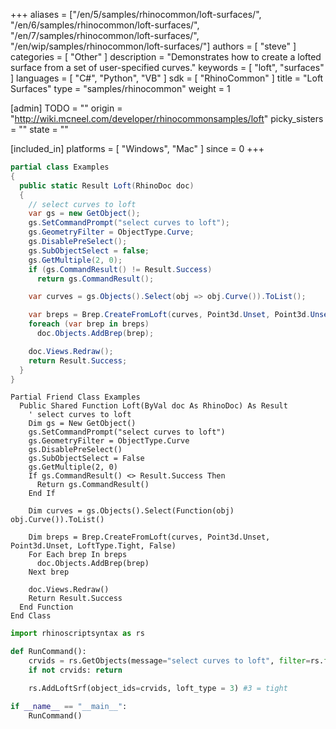 +++
aliases = ["/en/5/samples/rhinocommon/loft-surfaces/", "/en/6/samples/rhinocommon/loft-surfaces/", "/en/7/samples/rhinocommon/loft-surfaces/", "/en/wip/samples/rhinocommon/loft-surfaces/"]
authors = [ "steve" ]
categories = [ "Other" ]
description = "Demonstrates how to create a lofted surface from a set of user-specified curves."
keywords = [ "loft", "surfaces" ]
languages = [ "C#", "Python", "VB" ]
sdk = [ "RhinoCommon" ]
title = "Loft Surfaces"
type = "samples/rhinocommon"
weight = 1

[admin]
TODO = ""
origin = "http://wiki.mcneel.com/developer/rhinocommonsamples/loft"
picky_sisters = ""
state = ""

[included_in]
platforms = [ "Windows", "Mac" ]
since = 0
+++

<div class="codetab-content" id="cs">

```cs
partial class Examples
{
  public static Result Loft(RhinoDoc doc)
  {
    // select curves to loft
    var gs = new GetObject();
    gs.SetCommandPrompt("select curves to loft");
    gs.GeometryFilter = ObjectType.Curve;
    gs.DisablePreSelect();
    gs.SubObjectSelect = false;
    gs.GetMultiple(2, 0);
    if (gs.CommandResult() != Result.Success)
      return gs.CommandResult();

    var curves = gs.Objects().Select(obj => obj.Curve()).ToList();

    var breps = Brep.CreateFromLoft(curves, Point3d.Unset, Point3d.Unset, LoftType.Tight, false);
    foreach (var brep in breps)
      doc.Objects.AddBrep(brep);

    doc.Views.Redraw();
    return Result.Success;
  }
}
```

</div>


<div class="codetab-content" id="vb">

```vbnet
Partial Friend Class Examples
  Public Shared Function Loft(ByVal doc As RhinoDoc) As Result
	' select curves to loft
	Dim gs = New GetObject()
	gs.SetCommandPrompt("select curves to loft")
	gs.GeometryFilter = ObjectType.Curve
	gs.DisablePreSelect()
	gs.SubObjectSelect = False
	gs.GetMultiple(2, 0)
	If gs.CommandResult() <> Result.Success Then
	  Return gs.CommandResult()
	End If

	Dim curves = gs.Objects().Select(Function(obj) obj.Curve()).ToList()

	Dim breps = Brep.CreateFromLoft(curves, Point3d.Unset, Point3d.Unset, LoftType.Tight, False)
	For Each brep In breps
	  doc.Objects.AddBrep(brep)
	Next brep

	doc.Views.Redraw()
	Return Result.Success
  End Function
End Class
```

</div>


<div class="codetab-content" id="py">

```python
import rhinoscriptsyntax as rs

def RunCommand():
    crvids = rs.GetObjects(message="select curves to loft", filter=rs.filter.curve, minimum_count=2)
    if not crvids: return

    rs.AddLoftSrf(object_ids=crvids, loft_type = 3) #3 = tight

if __name__ == "__main__":
    RunCommand()
```

</div>
